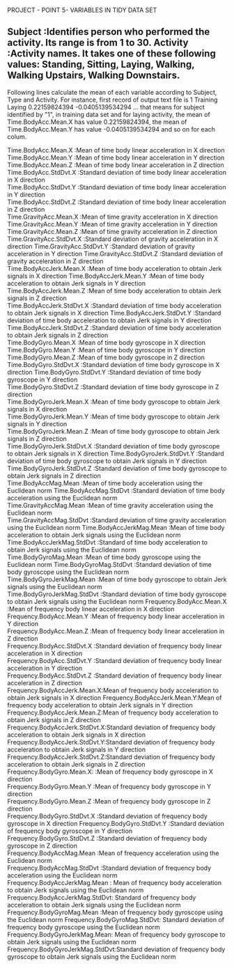 PROJECT - POINT 5- VARIABLES IN TIDY DATA SET

Subject						:Identifies person who performed the activity. Its range is from 1 to 30. 
Activity					:Activity names. It takes one of these following values: Standing, Sitting, Laying, Walking, Walking Upstairs, Walking Downstairs.
---------------------------------------------------------------------------------------------------------

Following lines calculate the mean of each variable according to Subject, Type and Activity. 
For instance, first record of output text file is 
1 Training Laying 0.22159824394 -0.0405139534294 ... 
that means for subject identified by "1", in training data set and for laying activity, the mean of Time.BodyAcc.Mean.X has value 0.22159824394, the mean of Time.BodyAcc.Mean.Y has value -0.0405139534294 and so on for each colum.

Time.BodyAcc.Mean.X         :Mean of time body linear acceleration in X direction
Time.BodyAcc.Mean.Y         :Mean of time body linear acceleration in Y direction
Time.BodyAcc.Mean.Z         :Mean of time body linear acceleration in Z direction
Time.BodyAcc.StdDvt.X       :Standard deviation of time body linear acceleration in X direction   
Time.BodyAcc.StdDvt.Y       :Standard deviation of time body linear acceleration in Y direction     
Time.BodyAcc.StdDvt.Z       :Standard deviation of time body linear acceleration in Z direction    
Time.GravityAcc.Mean.X      :Mean of time gravity acceleration in X direction  
Time.GravityAcc.Mean.Y      :Mean of time gravity acceleration in Y direction    
Time.GravityAcc.Mean.Z      :Mean of time gravity acceleration in Z direction   
Time.GravityAcc.StdDvt.X    :Standard deviation of gravity acceleration in X direction
Time.GravityAcc.StdDvt.Y    :Standard deviation of gravity acceleration in Y direction
Time.GravityAcc.StdDvt.Z    :Standard deviation of gravity acceleration in Z direction  
Time.BodyAccJerk.Mean.X     :Mean of time body acceleration to obtain Jerk signals in X direction
Time.BodyAccJerk.Mean.Y     :Mean of time body acceleration to obtain Jerk signals in Y direction  
Time.BodyAccJerk.Mean.Z     :Mean of time body acceleration to obtain Jerk signals in Z direction  
Time.BodyAccJerk.StdDvt.X   :Standard deviation of time body acceleration to obtain Jerk signals in X direction 
Time.BodyAccJerk.StdDvt.Y   :Standard deviation of time body acceleration to obtain Jerk signals in Y direction  
Time.BodyAccJerk.StdDvt.Z   :Standard deviation of time body acceleration to obtain Jerk signals in Z direction  
Time.BodyGyro.Mean.X        :Mean of time body gyroscope in X direction
Time.BodyGyro.Mean.Y        :Mean of time body gyroscope in Y direction  
Time.BodyGyro.Mean.Z        :Mean of time body gyroscope in Z direction   
Time.BodyGyro.StdDvt.X      :Standard deviation of time body gyroscope in X direction
Time.BodyGyro.StdDvt.Y      :Standard deviation of time body gyroscope in Y direction   
Time.BodyGyro.StdDvt.Z      :Standard deviation of time body gyroscope in Z direction    
Time.BodyGyroJerk.Mean.X    :Mean of time body gyroscope to obtain Jerk signals in X direction   
Time.BodyGyroJerk.Mean.Y    :Mean of time body gyroscope to obtain Jerk signals in Y direction    
Time.BodyGyroJerk.Mean.Z    :Mean of time body gyroscope to obtain Jerk signals in Z direction    
Time.BodyGyroJerk.StdDvt.X  :Standard deviation of time body gyroscope to obtain Jerk signals in X direction 
Time.BodyGyroJerk.StdDvt.Y  :Standard deviation of time body gyroscope to obtain Jerk signals in Y direction   
Time.BodyGyroJerk.StdDvt.Z  :Standard deviation of time body gyroscope to obtain Jerk signals in Z direction     
Time.BodyAccMag.Mean        :Mean of time body acceleration using the Euclidean norm
Time.BodyAccMag.StdDvt      :Standard deviation of time body acceleration using the Euclidean norm    
Time.GravityAccMag.Mean     :Mean of time gravity acceleration using the Euclidean norm  
Time.GravityAccMag.StdDvt   :Standard deviation of time gravity acceleration using the Euclidean norm 
Time.BodyAccJerkMag.Mean    :Mean of time body acceleration to obtain Jerk signals using the Euclidean norm
Time.BodyAccJerkMag.StdDvt  :Standard of time body acceleration to obtain Jerk signals using the Euclidean norm    
Time.BodyGyroMag.Mean       :Mean of time body gyroscope using the Euclidean norm
Time.BodyGyroMag.StdDvt     :Standard deviation of time body gyroscope using the Euclidean norm  
Time.BodyGyroJerkMag.Mean   :Mean of time body gyroscope to obtain Jerk signals using the Euclidean norm    
Time.BodyGyroJerkMag.StdDvt :Standard deviation of time body gyroscope to obtain Jerk signals using the Euclidean norm 
Frequency.BodyAcc.Mean.X    :Mean of frequency body linear acceleration in X direction   
Frequency.BodyAcc.Mean.Y    :Mean of frequency body linear acceleration in Y direction   
Frequency.BodyAcc.Mean.Z    :Mean of frequency body linear acceleration in Z direction    
Frequency.BodyAcc.StdDvt.X  :Standard deviation of frequency body linear acceleration in X direction   
Frequency.BodyAcc.StdDvt.Y  :Standard deviation of frequency body linear acceleration in Y direction       
Frequency.BodyAcc.StdDvt.Z  :Standard deviation of frequency body linear acceleration in Z direction       
Frequency.BodyAccJerk.Mean.X:Mean of frequency body acceleration to obtain Jerk signals in X direction
Frequency.BodyAccJerk.Mean.Y:Mean of frequency body acceleration to obtain Jerk signals in Y direction    
Frequency.BodyAccJerk.Mean.Z:Mean of frequency body acceleration to obtain Jerk signals in Z direction    
Frequency.BodyAccJerk.StdDvt.X:Standard deviation of frequency body acceleration to obtain Jerk signals in X direction
Frequency.BodyAccJerk.StdDvt.Y:Standard deviation of frequency body acceleration to obtain Jerk signals in Y direction  
Frequency.BodyAccJerk.StdDvt.Z:Standard deviation of frequency body acceleration to obtain Jerk signals in Z direction  
Frequency.BodyGyro.Mean.X:	:Mean of frequency body gyroscope in X direction        
Frequency.BodyGyro.Mean.Y   :Mean of frequency body gyroscope in Y direction     
Frequency.BodyGyro.Mean.Z   :Mean of frequency body gyroscope in Z direction     
Frequency.BodyGyro.StdDvt.X :Standard deviation of frequency body gyroscope in X direction 
Frequency.BodyGyro.StdDvt.Y :Standard deviation of frequency body gyroscope in Y direction     
Frequency.BodyGyro.StdDvt.Z :Standard deviation of frequency body gyroscope in Z direction     
Frequency.BodyAccMag.Mean   :Mean of frequency acceleration using the Euclidean norm  
Frequency.BodyAccMag.StdDvt :Standard deviation of frequency body acceleration using the Euclidean norm  
Frequency.BodyAccJerkMag.Mean : Mean of frequency body acceleration to obtain Jerk signals using the Euclidean norm 
Frequency.BodyAccJerkMag.StdDvt: Standard of frequency body acceleration to obtain Jerk signals using the Euclidean norm    
Frequency.BodyGyroMag.Mean  :Mean of frequency body gyroscope using the Euclidean norm 
Frequency.BodyGyroMag.StdDvt:  Standard deviation of frequency body gyroscope using the Euclidean norm    
Frequency.BodyGyroJerkMag.Mean: Mean of frequency body gyroscope to obtain Jerk signals using the Euclidean norm     
Frequency.BodyGyroJerkMag.StdDvt:Standard deviation of frequency body gyroscope to obtain Jerk signals using the Euclidean norm 
